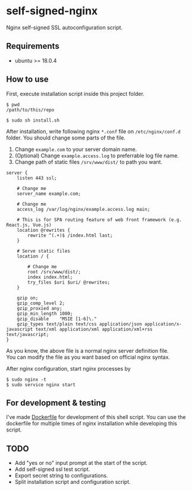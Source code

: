 # self-signed-nginx
Nginx self-signed SSL autoconfiguration script.

## Requirements
* ubuntu >= 18.0.4

## How to use

First, execute installation script inside this project folder.
```
$ pwd
/path/to/this/repo

$ sudo sh install.sh
```

After installation, write following nginx ```*.conf``` file on ```/etc/nginx/conf.d``` folder.
You should change some parts of the file.
1. Change ```example.com``` to your server domain name.
2. (Optional) Change ```example.access.log``` to preferrable log file name.
3. Change path of static files ```/srv/www/dist/``` to path you want.

```
server {
    listen 443 ssl;
    
    # Change me
    server_name example.com;
    
    # Change me
    access_log /var/log/nginx/example.access.log main;
    
    # This is for SPA routing feature of web front framework (e.g. React.js, Vue.js)
    location @rewrites {
    	rewrite ^(.+)$ /index.html last;
    }

    # Serve static files
    location / {
    
        # Change me
        root /srv/www/dist/;
        index index.html;
        try_files $uri $uri/ @rewrites;
    }
    
    gzip on;
    gzip_comp_level 2;
    gzip_proxied any;
    gzip_min_length 1000;
    gzip_disable    "MSIE [1-6]\."
    gzip_types text/plain text/css application/json application/x-javascript text/xml application/xml application/xml+rss text/javascript;
}
```
As you know, the above file is a normal nginx server definition file.  
You can modify the file as you want based on official nginx syntax. 

After nginx configuration, start nginx processes by
```
$ sudo nginx -t
$ sudo service nginx start
```

## For development & testing
I've made [Dockerfile](./Dockerfile) for development of this shell script. You can use the dockerfile 
for multiple times of nginx installation while developing this script.

## TODO 
* Add "yes or no" input prompt at the start of the script. 
* Add self-signed ssl test script.
* Export secret string to configurations.
* Split installation script and configuration script.
